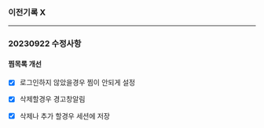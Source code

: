 ### 이전기록 X

---

### 20230922 수정사항

#### 찜목록 개선

- [x] 로그인하지 않았을경우 찜이 안되게 설정

- [x] 삭제할경우 경고창알림

- [x] 삭제나 추가 할경우 세션에 저장
